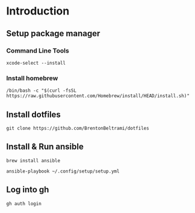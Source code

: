 # Introduction
## Setup package manager 
### Command Line Tools
```
xcode-select --install
```
### Install homebrew
```
/bin/bash -c "$(curl -fsSL https://raw.githubusercontent.com/Homebrew/install/HEAD/install.sh)"
```
## Install dotfiles
```
git clone https://github.com/BrentonBeltrami/dotfiles
```
## Install & Run ansible
```
brew install ansible
```
```
ansible-playbook ~/.config/setup/setup.yml
```

## Log into gh
```
gh auth login
```

<!-- 
TODO: Look into these utilities 
Setup nerd fonts
Install lazyvim
Setup yabai
-->

